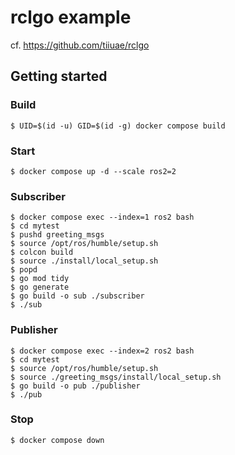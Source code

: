 # rclgo example

cf. https://github.com/tiiuae/rclgo

## Getting started

### Build

```
$ UID=$(id -u) GID=$(id -g) docker compose build
```

### Start

```
$ docker compose up -d --scale ros2=2
```

### Subscriber

```
$ docker compose exec --index=1 ros2 bash
$ cd mytest
$ pushd greeting_msgs
$ source /opt/ros/humble/setup.sh
$ colcon build
$ source ./install/local_setup.sh
$ popd
$ go mod tidy
$ go generate
$ go build -o sub ./subscriber
$ ./sub
```

### Publisher

```
$ docker compose exec --index=2 ros2 bash
$ cd mytest
$ source /opt/ros/humble/setup.sh
$ source ./greeting_msgs/install/local_setup.sh
$ go build -o pub ./publisher
$ ./pub
```

### Stop

```
$ docker compose down
```

